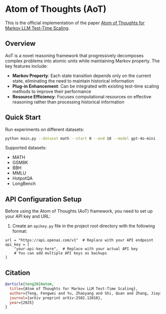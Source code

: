 # Atom of Thoughts (AoT)

This is the official implementation of the paper [Atom of Thoughts for Markov LLM Test-Time Scaling](https://arxiv.org/abs/xxx.xxxx).

## Overview

AoT is a novel reasoning framework that progressively decomposes complex problems into atomic units while maintaining Markov property. The key features include:

- **Markov Property**: Each state transition depends only on the current state, eliminating the need to maintain historical information
- **Plug-in Enhancement**: Can be integrated with existing test-time scaling methods to improve their performance
- **Resource Efficiency**: Focuses computational resources on effective reasoning rather than processing historical information

## Quick Start

Run experiments on different datasets:

```bash
python main.py --dataset math --start 0 --end 10 --model gpt-4o-mini
```

Supported datasets:

- MATH
- GSM8K  
- BBH
- MMLU
- HotpotQA
- LongBench

## API Configuration Setup

Before using the Atom of Thoughts (AoT) framework, you need to set up your API key and URL:

1. Create an `apikey.py` file in the project root directory with the following format:

```
url = "https://api.openai.com/v1"  # Replace with your API endpoint
api_key = [
    "your-api-key-here",  # Replace with your actual API key
    # You can add multiple API keys as backups
]
```

## Citation

```bibtex
@article{teng2024atom,
  title={Atom of Thoughts for Markov LLM Test-Time Scaling},
  author={Teng, Fengwei and Yu, Zhaoyang and Shi, Quan and Zhang, Jiayi and Wu, Chenglin and Luo, Yuyu},
  journal={arXiv preprint arXiv:2502.12018},
  year={2025}
}
```
